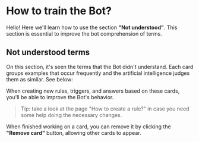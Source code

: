 # How to train the Bot?
 
Hello! Here we'll learn how to use the section **"Not understood"**. This section is essential to improve the bot comprehension of terms.

## Not understood terms
On this section, it's seen the terms that the Bot didn't understand. Each card groups examples that occur frequently and the artificial intelligence judges them as similar. See below:

When creating new rules, triggers, and answers based on these cards, you'll be able to improve the Bot's behavior.

>Tip: take a look at the page "How to create a rule?" in case you need some help doing the necessary changes.

When finished working on a card, you can remove it by clicking the **"Remove card"** button, allowing other cards to appear.


